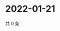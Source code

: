# 2022-01-21

共 0 条

<!-- BEGIN WEIBO -->
<!-- 最后更新时间 Fri Jan 21 2022 02:10:09 GMT+0800 (China Standard Time) -->

<!-- END WEIBO -->
